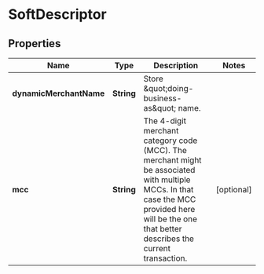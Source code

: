 
# SoftDescriptor

## Properties
Name | Type | Description | Notes
------------ | ------------- | ------------- | -------------
**dynamicMerchantName** | **String** | Store \&quot;doing-business-as\&quot; name. | 
**mcc** | **String** | The 4-digit merchant category code (MCC). The merchant might be associated with multiple MCCs. In that case the MCC provided here will be the one that better describes the current transaction. |  [optional]



